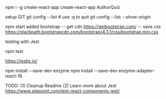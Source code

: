 npm i -g create-react-app
create-react-app AuthorQuiz

setup GIT
    git config --list 
    # use :q to quit
    git config --list --show-origin

npm start
added bootstrap 
-- get cdn https://getbootstrap.com/
-- save css https://stackpath.bootstrapcdn.com/bootstrap/4.3.1/css/bootstrap.min.css



testing with Jest

npm test

https://jestjs.io/

npm install --save-dev enzyme
npm install --save-dev enzyme-adapter-react-16


TODO: 
    (1) Cleanup Readme
    (2) Learn more about Jest https://www.sitepoint.com/test-react-components-jest/